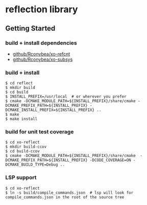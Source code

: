 # reflection library

## Getting Started

### build + install  dependencies

- [github/Rconybea/xo-refcnt](https://github.com/Rconybea/xo-refcnt)
- [github/Rconybea/xo-subsys](https://github.com/Rconybea/xo-subsys)

### build + install
```
$ cd reflect
$ mkdir build
$ cd build
$ INSTALL_PREFIX=/usr/local  # or wherever you prefer
$ cmake -DCMAKE_MODULE_PATH=${INSTALL_PREFIX}/share/cmake -DCMAKE_PREFIX_PATH=${INSTALL_PREFIX} -DCMAKE_INSTALL_PREFIX=${INSTALL_PREFIX} ..
$ make
$ make install
```

### build for unit test coverage
```
$ cd xo-reflect
$ mkdir build-ccov
$ cd build-ccov
$ cmake -DCMAKE_MODULE_PATH=${INSTALL_PREFIX}/share/cmake  -DCMAKE_PREFIX_PATH=${INSTALL_PREFIX} -DCODE_COVERAGE=ON -DCMAKE_BUILD_TYPE=Debug ..
```

### LSP support
```
$ cd xo-reflect
$ ln -s build/compile_commands.json  # lsp will look for compile_commands.json in the root of the source tree
```

